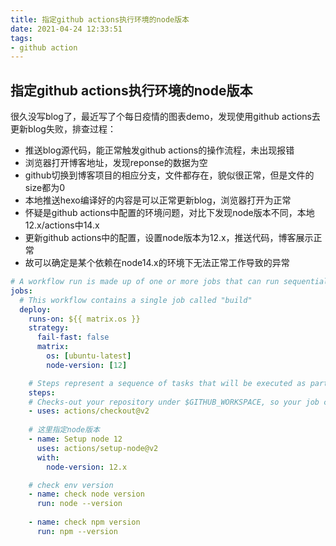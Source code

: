 ```yaml
---
title: 指定github actions执行环境的node版本
date: 2021-04-24 12:33:51
tags:
- github action
---
```


## 指定github actions执行环境的node版本
很久没写blog了，最近写了个每日疫情的图表demo，发现使用github actions去更新blog失败，排查过程：
- 推送blog源代码，能正常触发github actions的操作流程，未出现报错
- 浏览器打开博客地址，发现reponse的数据为空
- github切换到博客项目的相应分支，文件都存在，貌似很正常，但是文件的size都为0
- 本地推送hexo编译好的内容是可以正常更新blog，浏览器打开为正常
- 怀疑是github actions中配置的环境问题，对比下发现node版本不同，本地12.x/actions中14.x
- 更新github actions中的配置，设置node版本为12.x，推送代码，博客展示正常
- 故可以确定是某个依赖在node14.x的环境下无法正常工作导致的异常

```yaml
# A workflow run is made up of one or more jobs that can run sequentially or in parallel
jobs:
  # This workflow contains a single job called "build"
  deploy:
    runs-on: ${{ matrix.os }}
    strategy:
      fail-fast: false
      matrix:
        os: [ubuntu-latest]
        node-version: [12]

    # Steps represent a sequence of tasks that will be executed as part of the job
    steps:
    # Checks-out your repository under $GITHUB_WORKSPACE, so your job can access it
    - uses: actions/checkout@v2
    
    # 这里指定node版本
    - name: Setup node 12
      uses: actions/setup-node@v2
      with:
        node-version: 12.x

    # check env version
    - name: check node version
      run: node --version
    
    - name: check npm version
      run: npm --version
```
